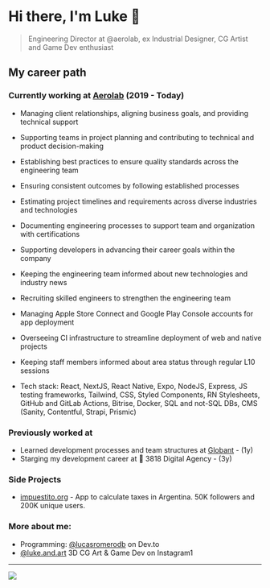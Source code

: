 # Hi there, I'm Luke 👋 
> Engineering Director at @aerolab, ex Industrial Designer, CG Artist and Game Dev enthusiast

## My career path

### Currently working at [Aerolab](https://aerolab.co/) (2019 - Today)

- Managing client relationships, aligning business goals, and providing technical support
- Supporting teams in project planning and contributing to technical and product decision-making
- Establishing best practices to ensure quality standards across the engineering team
- Ensuring consistent outcomes by following established processes
- Estimating project timelines and requirements across diverse industries and technologies
- Documenting engineering processes to support team and organization with certifications
- Supporting developers in advancing their career goals within the company
- Keeping the engineering team informed about new technologies and industry news
- Recruiting skilled engineers to strengthen the engineering team
- Managing Apple Store Connect and Google Play Console accounts for app deployment 
- Overseeing CI infrastructure to streamline deployment of web and native projects
- Keeping staff members informed about area status through regular L10 sessions

- Tech stack: React, NextJS, React Native, Expo, NodeJS, Express, JS testing frameworks, Tailwind, CSS, Styled Components, RN Stylesheets, GitHub and GitLab Actions, Bitrise, Docker, SQL and not-SQL DBs, CMS (Sanity, Contentful, Strapi, Prismic)

### Previously worked at
- Learned development processes and team structures at [Globant](https://www.globant.com/) - (1y)
- Starging my development career at 👶 3818 Digital Agency - (3y)

### Side Projects

- [impuestito.org](https://impuestito.org) - App to calculate taxes in Argentina. 50K followers and 200K unique users.


### More about me:
- Programming: [@lucasromerodb](https://dev.to/lucasromerodb) on Dev.to
- [@luke.and.art](https://www.instagram.com/luke.and.art/) 3D CG Art & Game Dev on Instagram1

---

![](https://komarev.com/ghpvc/?username=lucasromerodb&color=brightgreen)
